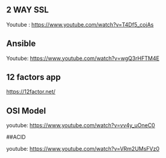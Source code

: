 ## 2 WAY SSL

Youtube : https://www.youtube.com/watch?v=T4Df5_cojAs

## Ansible

Youtube: https://www.youtube.com/watch?v=wgQ3rHFTM4E

## 12 factors app

https://12factor.net/


## OSI Model 

youtube: https://www.youtube.com/watch?v=vv4y_uOneC0


##ACID 

youtube: https://www.youtube.com/watch?v=VRm2UMsFVz0
